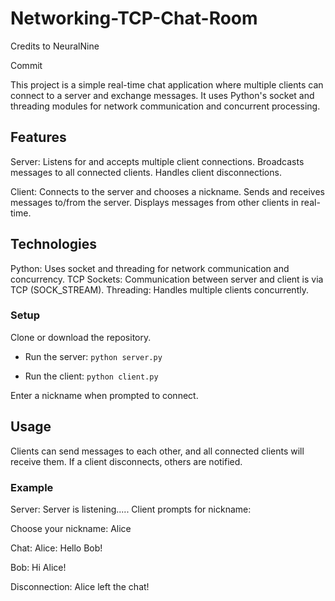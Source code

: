 # Networking-TCP-Chat-Room
Credits to NeuralNine

Commit

This project is a simple real-time chat application where multiple clients can connect to a server and exchange messages. It uses Python's socket and threading modules for network communication and concurrent processing.

## Features
Server:
Listens for and accepts multiple client connections.
Broadcasts messages to all connected clients.
Handles client disconnections.

Client:
Connects to the server and chooses a nickname.
Sends and receives messages to/from the server.
Displays messages from other clients in real-time.

## Technologies
Python: Uses socket and threading for network communication and concurrency.
TCP Sockets: Communication between server and client is via TCP (SOCK_STREAM).
Threading: Handles multiple clients concurrently.

### Setup
Clone or download the repository.
- Run the server:
`python server.py`

- Run the client:
`python client.py`

Enter a nickname when prompted to connect.

## Usage
Clients can send messages to each other, and all connected clients will receive them.
If a client disconnects, others are notified.
### Example
Server:
Server is listening.....
Client prompts for nickname:

Choose your nickname: Alice

Chat:
Alice: Hello Bob!

Bob: Hi Alice!

Disconnection:
Alice left the chat!
